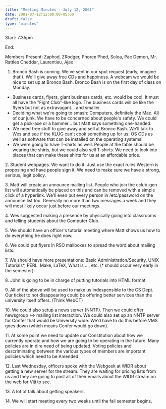 ```yaml
---
title: "Meeting Minutes - July 12, 2001"
date: 2001-07-12T12:00:00-05:00
draft: false
type: "minutes"
---
```


 Start: 7:35pm </p><p>
End:  </p><p>
Members Present: Zaphod, ZRodger, Phorce Phed, Soloa, Pac Demon, Mr. Rattles Cheddar, Laurentieu, Ajax </p><p>
1. Bronco Bash is coming.  We've sent in our spot request (early, imagine that!).  We'll give away free CDs and happiness.  A webcam we would be nice to set up at Bronco Bash.  Bronco Bash is on the first day of class on Monday. </p><p>
<ul> <li>Business cards, flyers, giant business cards, etc. would be cool.  It must all have the "Fight Club"-like logo.  The business cards will be like the  flyers but not as extravagant... and smaller. </li> <li>Deciding what we're going to smash:  Computers, definitely the Mac.  All of our junk.  We have to be concerned about people's safety.  We could get a pick-axe or a hammer... but Matt says something one-handed. </li> <li>We need free stuff to give away and sell at Bronco Bash.  We'll talk to Wes and see if the KLUG can't cook something up for us.  OS CDs as well as software that can be installed on the operating systems! </li> <li>We were going to have T-shirts as well.  People at the table should be wearing the shirts, but we could also sell T-shirts.  We need to look into places that can make these shirts for us at an affordable price. </li> </ul> </p><p>
2. Student webpages.  We want to do it.  Just use the exact rules Western is  proposing and have people sign it.  We need to make sure we have a strong, serious, legit policy. </p><p>
3. Matt will create an announce mailing list.  People who join the cclub-gen list will automatically be placed on this and can be removed with a simple click of a hyperlink.  We'll even put every person in /etc/password on the announce list too.  Generally no more than two messages a week and they will most likely occur just before our meetings. </p><p>
4. Wes suggested making a presence by physically going into classrooms and  telling students about the Computer Club. </p><p>
5. We should have an officer's tutorial meeting where Matt shows us how to do everything he does right now. </p><p>
6. We could put flyers in RSO mailboxes to spread the word about mailing lists. </p><p>
7. We should have more presentations:  Basic Administration/Security, UNIX Tutorials*, PERL, Make, LaTeX, What is ..., etc. (* should occur very early  in the semester). </p><p>
8. John is going to be in charge of putting tutorials into HTML format. </p><p>
9. All of the above will be used to make us indespensible to the CS Dept.  Our ticket to not disappearing could be offering better services than the university itself offers.  (Think WebCT) </p><p>
10. We could also setup a news server (NNTP).  Then we could offer newsgroup  <=> mailing list interaction.  We could also set up an NNTP server for Confer that would be University wide.  We'd have to do this before VMS goes down (which means Confer would go down). </p><p>
11. At some point we need to update our Constitution about how we currently operate and how we are going to be operating in the future.  Many policies are in dire need of being updated.  Voting policies and descriminating between the various types of members are important policies which need to be Amended. </p><p>
12. Last Wednesday, officers spoke with the Webgeek at WIDR about getting a new server for the stream.  They are waiting for pricing lists from us and they are going to post all of their emails about the WIDR stream on the web for Viji to see. </p><p>
13. A lot of talk about getting speakers. </p><p>
14. We will start meeting every two weeks until the fall semester begins. </p>
